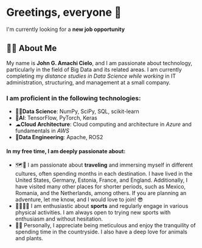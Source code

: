 <!--
**amachicielo/amachicielo** is a ✨ _special_ ✨ repository because its `README.md` (this file) appears on your GitHub profile.
- 🔭 I’m currently working on ...
- 🌱 I’m currently learning ...
-->

# Greetings, everyone 🙌
I'm currently looking for a **new job opportunity**

## 🧘‍♂️ About Me

My name is **John G. Amachi Cielo**, and I am passionate about technology, particularly in the field of Big Data and its related areas. I am currently completing my *distance studies in Data Science while working* in IT administration, structuring, and management at a small company.

### I am proficient in the following technologies:

- 👨‍💼**Data Science**: NumPy, SciPy, SQL, scikit-learn
- 🤖**AI**: TensorFlow, PyTorch, Keras
- ☁**Cloud Architecture**: Cloud computing and architecture in *Azure* and fundamentals in *AWS*
- 🐘**Data Engineering**: Apache, ROS2

#### In my free time, I am deeply passionate about:
- 🗺🛫 I am passionate about **traveling** and immersing myself in different cultures, often spending months in each destination. I have lived in the United States, Germany, Estonia, France, and England. Additionally, I have visited many other places for shorter periods, such as Mexico, Romania, and the Netherlands, among others. If you are planning an adventure, let me know, and I would love to join! 😎
- 🚵‍♂️🤸‍♂️ I am enthusiastic about **sports** and regularly engage in various physical activities. I am always open to trying new sports with enthusiasm and without hesitation.
- 🌳🐲 Personally, I appreciate being meticulous and enjoy the tranquility of spending time in the countryside. I also have a deep love for animals and plants.
